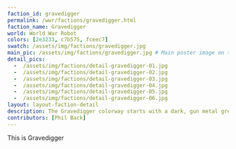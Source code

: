 ```yaml
---
faction_id: gravedigger
permalink: /wwr/factions/gravedigger.html
faction_name: Gravedigger
world: World War Robot
colors: [2e3233, c7b575, fceec7]
swatch: /assets/img/factions/gravedigger.jpg 
main_pic: /assets/img/factions/gravedigger.jpg # Main poster image on the faction page
detail_pics:
  -  /assets/img/factions/detail-gravedigger-01.jpg    
  -  /assets/img/factions/detail-gravedigger-02.jpg
  -  /assets/img/factions/detail-gravedigger-03.jpg 
  -  /assets/img/factions/detail-gravedigger-04.jpg 
  -  /assets/img/factions/detail-gravedigger-05.jpg 
  -  /assets/img/factions/detail-gravedigger-06.jpg 
layout: layout-faction-detail
description: The Gravedigger colorway starts with a dark, gun metal grey base color. Front and center is the olde script font of the letter, "G". Next pile on lots of black weathering and some rust. Top it all off with a bone-white, violent looking cross... Like "X" marks the spot or is it a crucifix? You'll find the label, "Worm Food" on a Gravedigger, and other bright sayings like, "Counting bodies like sheep".
contributors: [Phil Back]
---
```

This is Gravedigger